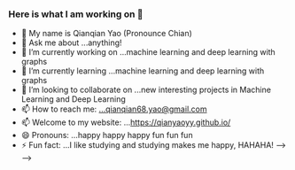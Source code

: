 ### Here is what I am working on 👋

- 🤔 My name is Qianqian Yao (Pronounce Chian)
-  💬 Ask me about ...anything!
- 🔭 I’m currently working on ...machine learning and deep learning with graphs
- 🌱 I’m currently learning ...machine learning and deep learning with graphs
- 👯 I’m looking to collaborate on ...new interesting projects in Machine Learning and Deep Learning
- 📫 How to reach me: ...qianqian68.yao@gmail.com
- 📫 Welcome to my website: ...https://qianyaoyy.github.io/
- 😄 Pronouns: ...happy happy happy fun fun fun
- ⚡ Fun fact: ...I like studying and studying makes me happy, HAHAHA!
-->
-->
